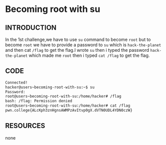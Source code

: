 # Becoming root with su
## INTRODUCTION
In the 1st challenge,we have to use `su` command to become `root` but to become `root` we have to provide a password to `su` which is `hack-the-planet` and then cat `/flag` to get the flag.I wrote `su` then i typed the password `hack-the-planet` which made me `root` then i typed `cat /flag` to get the flag.
## CODE
```bash
Connected!
hacker@users~becoming-root-with-su:~$ su
Password:
root@users~becoming-root-with-su:/home/hacker# /flag
bash: /flag: Permission denied
root@users~becoming-root-with-su:/home/hacker# cat /flag
pwn.college{ALcKph3znHgnsAWMPzAvItvp0gX.dVTN0UDL4YDN0czW}
```
## RESOURCES
none
